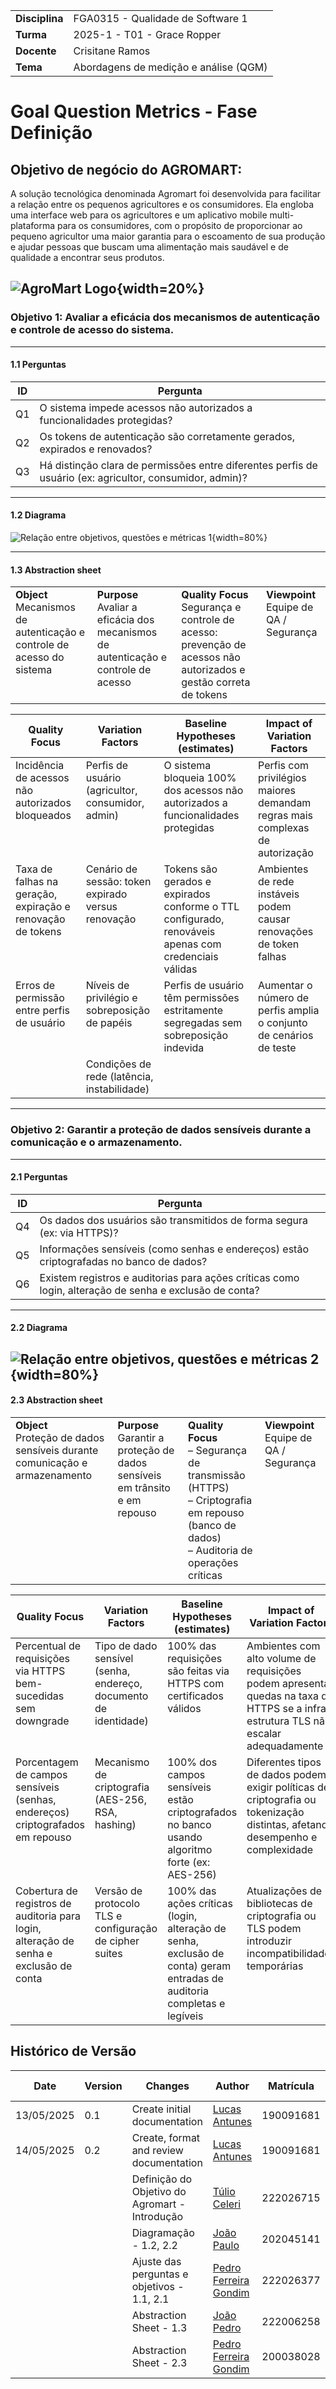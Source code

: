 |                |                                       |
| -------------- | ------------------------------------- |
| **Disciplina** | FGA0315 - Qualidade de Software 1     |
| **Turma**      | 2025-1 - T01 - Grace Ropper           |
| **Docente**    | Crisitane Ramos                       |
| **Tema**       | Abordagens de medição e análise (QGM) |

# Goal Question Metrics - Fase Definição


## Objetivo de negócio do AGROMART:

A solução tecnológica denominada Agromart foi desenvolvida para facilitar a relação entre os pequenos agricultores e os consumidores. Ela engloba uma interface web para os agricultores e um aplicativo mobile multi- plataforma para os consumidores, com o propósito de proporcionar ao pequeno agricultor uma maior garantia para o escoamento de sua produção e ajudar pessoas que buscam uma alimentação mais saudável e de qualidade a encontrar seus produtos.

![AgroMart Logo](assets/images/favicon.png){width=20%}
---

### **Objetivo 1**: Avaliar a eficácia dos mecanismos de autenticação e controle de acesso do sistema.

---

#### 1.1 Perguntas
| ID  | Pergunta                                                                                                 |
| --- | -------------------------------------------------------------------------------------------------------- |
| Q1  | O sistema impede acessos não autorizados a funcionalidades protegidas?                                   |
| Q2  | Os tokens de autenticação são corretamente gerados, expirados e renovados?                               |
| Q3  | Há distinção clara de permissões entre diferentes perfis de usuário (ex: agricultor, consumidor, admin)? |

---
#### 1.2 Diagrama

![Relação entre objetivos, questões e métricas 1](assets/images/image.png){width=80%}

---
#### 1.3 Abstraction sheet

<table>
  <tr>
    <td valign="top">
      <strong>Object</strong><br>
      Mecanismos de autenticação e controle de acesso do sistema
    </td>
    <td valign="top">
      <strong>Purpose</strong><br>
      Avaliar a eficácia dos mecanismos de autenticação e controle de acesso
    </td>
    <td valign="top">
      <strong>Quality Focus</strong><br>
      Segurança e controle de acesso: prevenção de acessos não autorizados e gestão correta de tokens
    </td>
    <td valign="top">
      <strong>Viewpoint</strong><br>
      Equipe de QA / Segurança
    </td>
  </tr>
</table>

<table>
  <thead>
    <tr>
      <th>Quality Focus</th>
      <th>Variation Factors</th>
      <th>Baseline Hypotheses (estimates)</th>
      <th>Impact of Variation Factors</th>
    </tr>
  </thead>
  <tbody>
    <tr>
      <td valign="top">Incidência de acessos não autorizados bloqueados</td>
      <td valign="top">Perfis de usuário (agricultor, consumidor, admin)</td>
      <td valign="top">O sistema bloqueia 100% dos acessos não autorizados a funcionalidades protegidas</td>
      <td valign="top">Perfis com privilégios maiores demandam regras mais complexas de autorização</td>
    </tr>
    <tr>
      <td valign="top">Taxa de falhas na geração, expiração e renovação de tokens</td>
      <td valign="top">Cenário de sessão: token expirado versus renovação</td>
      <td valign="top">Tokens são gerados e expirados conforme o TTL configurado, renováveis apenas com credenciais válidas</td>
      <td valign="top">Ambientes de rede instáveis podem causar renovações de token falhas</td>
    </tr>
    <tr>
      <td valign="top">Erros de permissão entre perfis de usuário</td>
      <td valign="top">Níveis de privilégio e sobreposição de papéis</td>
      <td valign="top">Perfis de usuário têm permissões estritamente segregadas sem sobreposição indevida</td>
      <td valign="top">Aumentar o número de perfis amplia o conjunto de cenários de teste</td>
    </tr>
    <tr>
      <td valign="top"></td>
      <td valign="top">Condições de rede (latência, instabilidade)</td>
      <td valign="top"></td>
      <td valign="top"></td>
    </tr>
  </tbody>
</table>


---

### **Objetivo 2:** Garantir a proteção de dados sensíveis durante a comunicação e o armazenamento.

---

#### 2.1 Perguntas

| ID  | Pergunta                                                                                               |
| --- | ------------------------------------------------------------------------------------------------------ |
| Q4  | Os dados dos usuários são transmitidos de forma segura (ex: via HTTPS)?                                |
| Q5  | Informações sensíveis (como senhas e endereços) estão criptografadas no banco de dados?                |
| Q6  | Existem registros e auditorias para ações críticas como login, alteração de senha e exclusão de conta? |

---

#### 2.2 Diagrama

![Relação entre objetivos, questões e métricas 2](assets/images/image2.png){width=80%}
---

#### 2.3 Abstraction sheet

<table>
  <tr>
    <td valign="top"><strong>Object</strong><br>
      Proteção de dados sensíveis durante comunicação e armazenamento
    </td>
    <td valign="top"><strong>Purpose</strong><br>
      Garantir a proteção de dados sensíveis em trânsito e em repouso
    </td>
    <td valign="top"><strong>Quality Focus</strong><br>
      – Segurança de transmissão (HTTPS)<br>
      – Criptografia em repouso (banco de dados)<br>
      – Auditoria de operações críticas
    </td>
    <td valign="top"><strong>Viewpoint</strong><br>
      Equipe de QA / Segurança
    </td>
  </tr>
</table>

<table>
  <thead>
    <tr>
      <th>Quality Focus</th>
      <th>Variation Factors</th>
      <th>Baseline Hypotheses (estimates)</th>
      <th>Impact of Variation Factors</th>
    </tr>
  </thead>
  <tbody>
    <tr>
      <td valign="top">Percentual de requisições via HTTPS bem-sucedidas sem downgrade</td>
      <td valign="top">Tipo de dado sensível (senha, endereço, documento de identidade)</td>
      <td valign="top">100% das requisições são feitas via HTTPS com certificados válidos</td>
      <td valign="top">Ambientes com alto volume de requisições podem apresentar quedas na taxa de HTTPS se a infra-estrutura TLS não escalar adequadamente</td>
    </tr>
    <tr>
      <td valign="top">Porcentagem de campos sensíveis (senhas, endereços) criptografados em repouso</td>
      <td valign="top">Mecanismo de criptografia (AES-256, RSA, hashing)</td>
      <td valign="top">100% dos campos sensíveis estão criptografados no banco usando algoritmo forte (ex: AES-256)</td>
      <td valign="top">Diferentes tipos de dados podem exigir políticas de criptografia ou tokenização distintas, afetando desempenho e complexidade</td>
    </tr>
    <tr>
      <td valign="top">Cobertura de registros de auditoria para login, alteração de senha e exclusão de conta</td>
      <td valign="top">Versão de protocolo TLS e configuração de cipher suites</td>
      <td valign="top">100% das ações críticas (login, alteração de senha, exclusão de conta) geram entradas de auditoria completas e legíveis</td>
      <td valign="top">Atualizações de bibliotecas de criptografia ou TLS podem introduzir incompatibilidades temporárias</td>
    </tr>
  </tbody>
</table>


## Histórico de Versão

| Date       | Version | Changes                                        | Author                                              | Matrícula | % de Contribuição |
| ---------- | ------- | ---------------------------------------------- | --------------------------------------------------- | --------- | ----------------- |
| 13/05/2025 | 0.1     | Create initial documentation                   | [Lucas Antunes](https://github.com/LucasGSAntunes)  | 190091681 | --%               |
| 14/05/2025 | 0.2     | Create, format and review documentation        | [Lucas Antunes](https://github.com/LucasGSAntunes)  | 190091681 | 16%               |
|            |         | Definição do Objetivo do Agromart - Introdução | [Túlio Celeri](https://github.com/TulioCeleri)      | 222026715 | 16%               |
|            |         | Diagramação - 1.2, 2.2                         | [João Paulo](https://github.com/joaombc)            | 202045141 | 16%               |
|            |         | Ajuste das perguntas e objetivos - 1.1, 2.1    | [Pedro Ferreira Gondim](https://github.com/G0ndim)  | 222026377 | 16%               |
|            |         | Abstraction Sheet - 1.3                        | [João Pedro](https://github.com/JoaoPedrooSS)       | 222006258 | 16%               |
|            |         | Abstraction Sheet - 2.3                        | [Pedro Ferreira Gondim](https://github.com/guinuto) | 200038028 | 16%               |

